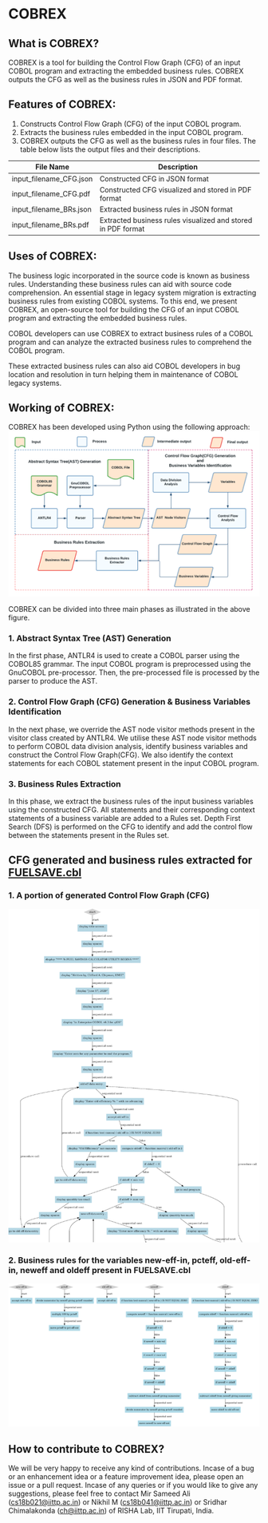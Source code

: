 # COBREX
## What is COBREX?
COBREX is a tool for building the Control Flow Graph (CFG) of an input COBOL program and extracting the embedded business rules. COBREX outputs the CFG as well as the business rules in JSON and PDF format. 

## Features of COBREX:
1. Constructs Control Flow Graph (CFG) of the input COBOL program.
2. Extracts the business rules embedded in the input COBOL program.
3. COBREX outputs the CFG as well as the business rules in four files. The table below lists the output files and their descriptions.

| File Name               | Description                                                  |
|-------------------------|--------------------------------------------------------------|
| input_filename_CFG.json | Constructed CFG in JSON format                               |
| input_filename_CFG.pdf  | Constructed CFG visualized and stored in PDF format          |
| input_filename_BRs.json | Extracted business rules in JSON format                      |
| input_filename_BRs.pdf  | Extracted business rules visualized and stored in PDF format |

## Uses of COBREX:
The business logic incorporated in the source code is known as business rules. Understanding these business rules can aid with source code comprehension. An essential stage in legacy system migration is extracting business rules from existing COBOL systems. To this end, we present COBREX, an open-source tool for building the CFG of an input COBOL program and extracting the embedded business rules.

COBOL developers can use COBREX to extract business rules of a COBOL program and can analyze the extracted business rules to comprehend the COBOL program.

These extracted business rules can also aid COBOL developers in bug location and resolution in turn helping them in maintenance of COBOL legacy systems.

## Working of COBREX:
COBREX has been developed using Python using the following approach:
![Approach diagram](COBREX-approach.png)

COBREX can be divided into three main phases as illustrated in the above figure. 
### 1. Abstract Syntax Tree (AST) Generation
In the first phase, ANTLR4 is used to create a COBOL parser using the COBOL85 grammar. The input COBOL program is preprocessed using the GnuCOBOL pre-processor. Then, the pre-processed file is processed by the parser to produce the AST. 

### 2. Control Flow Graph (CFG) Generation & Business Variables Identification 
In the next phase, we override the AST node visitor methods present in the visitor class created by ANTLR4. We utilise these AST node visitor methods to perform COBOL data division analysis, identify business variables and construct the Control Flow Graph(CFG). We also identify the context statements for each COBOL statement present in the input COBOL program.

### 3. Business Rules Extraction
In this phase, we extract the business rules of the input business variables using the constructed CFG.
All statements and their corresponding context statements of a business variable are added to a Rules set.
Depth First Search (DFS) is performed on the CFG to identify and add the control flow between the statements present in the Rules set.

## CFG generated and business rules extracted for [FUELSAVE.cbl](https://github.com/cchipman21804/EnterpriseCOBOLv6.3/blob/master/cbl/FUELSAVE.cbl)
### 1. A portion of generated Control Flow Graph (CFG)
![CFG](partFUELSAVECFG.png)
### 2. Business rules for the variables new-eff-in, pcteff, old-eff-in, neweff and oldeff present in FUELSAVE.cbl
![Business Rules](FUELSAVE_BRs.png)


## How to contribute to COBREX?
We will be very happy to receive any kind of contributions. Incase of a bug or an enhancement idea or a feature improvement idea, please open an issue or a pull request. Incase of any queries or if you would like to give any suggestions, please feel free to contact Mir Sameed Ali (cs18b021@iittp.ac.in) or Nikhil M (cs18b041@iittp.ac.in) or Sridhar Chimalakonda (ch@iittp.ac.in) of RISHA Lab, IIT Tirupati, India.
